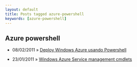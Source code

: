 ```yaml
---
layout: default
title: Posts tagged azure-powershell
keywords: [azure-powershell]
---
```

<h2 class="category">Azure powershell</h2>
<ul class="posts">
<li>
<p>
<span class="date">08/02/2011</span> &raquo; 
<a href="/blog/deploy-windows-azure-usando-powershell">Deploy Windows Azure usando Powershell</a>
</p>
</li> 
<li>
<p>
<span class="date">23/01/2011</span> &raquo; 
<a href="/blog/windows-azure-service-management-cmdlets">Windows Azure Service management cmdlets</a>
</p>
</li> 
</ul>
